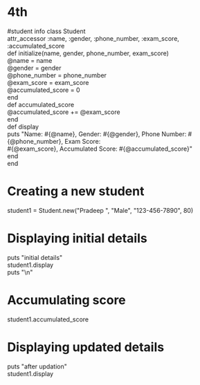# 4th
#student info
class Student  
attr_accessor :name, :gender, :phone_number, :exam_score, :accumulated_score  
def initialize(name, gender, phone_number, exam_score)  
@name = name  
@gender = gender  
@phone_number = phone_number  
@exam_score = exam_score  
@accumulated_score = 0  
end  
def accumulated_score  
@accumulated_score += @exam_score  
end  
def display  
puts "Name: #{@name}, Gender: #{@gender}, Phone Number: #{@phone_number}, Exam Score:  
#{@exam_score}, Accumulated Score: #{@accumulated_score}"  
end  
end  
# Creating a new student  
student1 = Student.new("Pradeep ", "Male", "123-456-7890", 80)  
# Displaying initial details  
puts "initial details"  
student1.display  
puts "\n"  
# Accumulating score  
student1.accumulated_score  
# Displaying updated details  
puts "after updation"  
student1.display 
